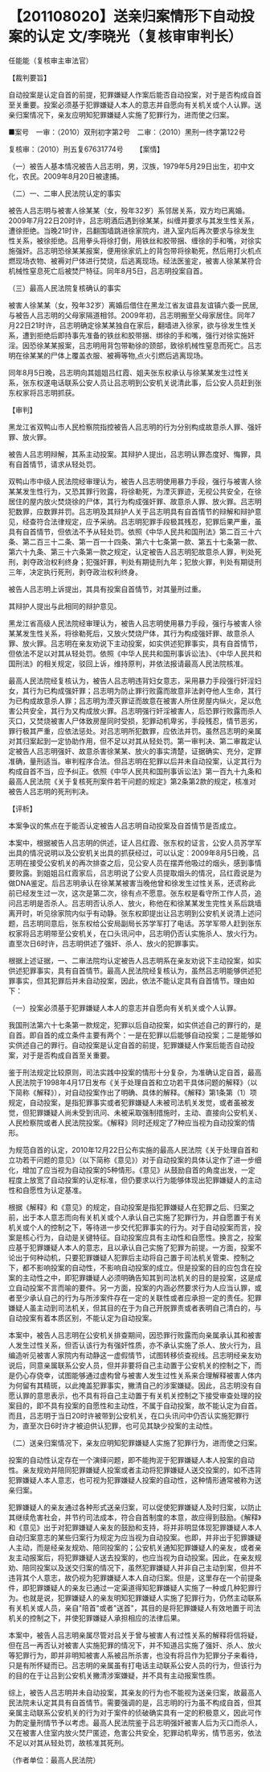 # 【201108020】送亲归案情形下自动投案的认定 文/李晓光（复核审审判长）

任能能（复核审主审法官）

【裁判要旨】

自动投案是认定自首的前提，犯罪嫌疑人作案后能否自动投案，对于是否构成自首至关重要。投案必须基于犯罪嫌疑人本人的意志并自愿向有关机关或个人认罪。送亲归案情况下，亲友应明知犯罪嫌疑人实施了犯罪行为，进而使之归案。

■案号　一审：（2010）双刑初字第2号　二审：（2010）黑刑一终字第122号

复核审：（2010）刑五复67631774号 　　【案情】

（一）被告人基本情况被告人吕志明，男，汉族，1979年5月29日出生，初中文化，农民。2009年8月20日被逮捕。

（二）一、二审人民法院认定的事实

被告人吕志明与被害人徐某某（女，殁年32岁）系邻居关系，双方均已离婚。2009年7月22日20时许，吕志明酒后遇到徐某某，纠缠并要求与其发生性关系，遭徐拒绝。当晚21时许，吕翻围墙跳进徐家院内，进入室内后再次要求与徐发生性关系，被徐拒绝。吕用拳头将徐打倒，用铁丝和胶带捆、缠徐的手和嘴，对徐实施强奸。吕志明恐徐某某报案，便用徐家炕上的背包带将徐勒死，然后用打火机点燃现场衣物、被褥对尸体进行焚烧，后逃离现场。经法医鉴定，被害人徐某某符合机械性窒息死亡后被焚尸特征。同年8月5日，吕志明投案自首。

（三）最高人民法院复核确认的事实

被害人徐某某（女，殁年32岁）离婚后借住在黑龙江省友谊县友谊镇六委一民居,与被告人吕志明的父母家隔道相邻。2009年初，吕志明搬至父母家居住。同年7月22日21时许，吕志明确定徐某某独自在家后，翻墙进入徐家，欲与徐发生性关系，遭到拒绝后即持事先准备的铁丝和胶带捆、绑徐的手和嘴，强行对徐实施奸淫。因恐徐某某报案，吕志明用背包带勒徐的颈部，致徐机械性窒息而死亡。吕志明在徐某某的尸体上覆盖衣服、被褥等物,点火引燃后逃离现场。

同年8月5日晚，吕志明向其姐姐吕红霞、姐夫张东权承认与徐某某发生过性关系，张东权遂电话联系公安人员让吕志明到公安机关说清此事，后公安人员赶到张东权家将吕志明抓获。

【审判】

黑龙江省双鸭山市人民检察院指控被告人吕志明的行为分别构成故意杀人罪、强奸罪、放火罪。

被告人吕志明辩解，其系主动投案。其辩护人提出，吕志明认罪态度好、悔罪，具有自首情节，请求从轻处罚。

双鸭山市中级人民法院经审理认为，被告人吕志明使用暴力手段，强行与被害人徐某某发生性行为，又恐其罪行败露，将徐勒死，为湮灭罪迹，无视公共安全，在徐居住的屋内放火焚烧徐的尸体，其行为构成强奸罪、故意杀人罪、放火罪。吕志明犯数罪，应数罪并罚。吕志明及其辩护人关于吕志明具有自首情节的辩解和辩护意见，经查符合法律规定，应予采纳。吕志明犯罪手段极其残忍，犯罪后果严重，虽具有自首情节，但依法不予从轻处罚。依照《中华人民共和国刑法》第二百三十六条、第二百三十二条、第一百一十四条、第六十七条第一款、第五十七条第一款、第六十九条、第三十六条第一款之规定，认定被告人吕志明犯故意杀人罪，判处死刑，剥夺政治权利终身；犯强奸罪，判处有期徒刑九年；犯放火罪，判处有期徒刑三年，决定执行死刑，剥夺政治权利终身。

被告人吕志明上诉提出，其具有投案自首情节，对其量刑过重。

其辩护人提出与此相同的辩护意见。

黑龙江省高级人民法院经审理认为，被告人吕志明使用暴力手段，强行与被害人徐某某发生性关系，将徐勒死后，又放火焚烧尸体，其行为构成强奸罪、故意杀人罪、放火罪。吕志明在亲友劝说下主动投案，如实供述犯罪事实，具有自首情节，但依法不足以对其从轻处罚。依照《中华人民共和国刑事诉讼法》、《中华人民共和国刑法》的相关规定，驳回上诉，维持原判，并依法报请最高人民法院核准。

最高人民法院经复核认为，被告人吕志明违背妇女意志，采用暴力手段强行奸淫妇女，其行为已构成强奸罪；吕志明为防止罪行败露而故意非法剥夺他人生命，其行为已构成故意杀人罪；吕志明为湮灭罪证而故意在被害人所住房屋内纵火，足以危害公共安全，其行为又构成放火罪。吕志明强行奸淫被害人，后恐罪行败露而杀人灭口，又焚烧被害人尸体致房屋同时受损，犯罪动机卑劣，手段残忍，情节恶劣，罪行极其严重，应依法惩处。对吕志明所犯数罪，应依法并罚。虽然吕志明的亲属对其归案起到一定协助作用，但不足以对其从轻处罚。第一审判决、第二审裁定认定被告人吕志明强奸、故意杀害徐某某、放火的事实清楚，证据确实、充分，定罪准确，量刑适当。审判程序合法。但吕志明在犯罪以后并未自动投案，认定其行为构成自首不当，应予纠正。依照《中华人民共和国刑事诉讼法》第一百九十九条和最高人民法院《关于复核死刑案件若干问题的规定》第2条第2款的规定，核准对被告人吕志明的死刑判决。

【评析】

本案争议的焦点在于能否认定被告人吕志明自动投案及自首情节是否成立。

本案中，根据被告人吕志明的供述，证人吕红霞、张东权的证言，公安人员苏学军出具的情况说明以及公安机关出具的抓获经过，可以认定：2009年8月5日晚，吕志明在接受公安机关的再次排查之后，见公安人员在摆弄他吸过的烟头，感到事情要败露。到姐姐吕红霞家后，吕志明说了公安人员提取烟头的情况，吕红霞说是为做DNA鉴定。后吕志明承认在徐某某被害当晚他曾和徐发生过性关系，还谎称此前已经发生过一次，这次是第二次，徐有点不愿意。张东权是看守所工作人员，追问吕志明是否杀人。吕志明否认杀人、放火，称他在和徐某某发生完性关系后跳墙离开时，听见徐家院内似乎有动静。张东权即提出让吕志明到公安机关说清上述问题，吕志明同意后，张东权给公安局副局长苏学军打了电话。苏学军带人赶到张东权家将吕志明带至公安机关，在口头讯问中，吕志明仍否认实施杀人、放火行为。直至次日6时许，吕志明供述了强奸、杀人、放火的犯罪事实。

根据上述证据，一、二审法院均认定被告人吕志明系在亲友劝说下主动投案，如实供述犯罪事实，具有自首情节。最高人民法院经复核认为，虽然吕志明能够供述犯罪事实，但其犯罪后并未自动投案，因此，依法不能认定具有自首情节。理由如下：

（一）投案必须基于犯罪嫌疑人本人的意志并自愿向有关机关或个人认罪。

我国刑法第六十七条第一款规定，犯罪以后自动投案，如实供述自己的罪行的，是自首。即自首的成立条件主要有两个：一是在犯罪以后能够自动投案；二是能够如实供述自己的罪行。自动投案是认定自首的前提，犯罪嫌疑人作案后能否自动投案，对于是否构成自首至关重要。

鉴于刑法规定比较原则，司法实践中投案的情形十分复杂，为准确认定自首，最高人民法院于1998年4月17日发布《关于处理自首和立功若干具体问题的解释》（以下简称《解释》），对自动投案作出了明确、具体的解释。《解释》第1条第（1）项规定，自动投案，是指犯罪事实或者犯罪嫌疑人未被司法机关发觉，或者虽被发觉，但犯罪嫌疑人尚未受到讯问、未被采取强制措施时，主动、直接向公安机关、人民检察院或者人民法院投案。《解释》同时还规定了7种应当视为自动投案的情形。

为规范自首的认定，2010年12月22日公布实施的最高人民法院《关于处理自首和立功若干问题的意见》（以下简称《意见》）对于自动投案的具体认定作了进一步细化，增加了应当视为自动投案的5种情形。《意见》从鼓励自首的角度出发，一定程度上放宽了自动投案的认定标准，但仍要求以行为能够体现出犯罪嫌疑人的主动性和自愿性为认定基准。

根据《解释》和《意见》的规定，自动投案是指犯罪嫌疑人在犯罪之后、归案之前，出于本人意志而向有关机关或个人承认自己实施了犯罪行为，并自愿置于有关机关或个人的控制之下，等待进一步交代犯罪事实的行为。对于自动投案而言，投案是核心行为，自动是关键特征。自动投案应具有主动性和自愿性。换言之，投案应基于犯罪嫌疑人本人的意志，且以承认自己实施了犯罪为前提。一方面，投案不论出于何种动机，只要犯罪嫌疑人犯罪后主动将自己置于司法机关管束、控制之下，都不影响投案的自动性，不影响自动投案的成立。但是投案的目的应包含在投案的主动性之中，即犯罪嫌疑人必须明确告知其到司法机关的目的是投案，这是成立自动投案不言而喻的要件。另一方面，投案的内涵必然要求行为人应当认罪，或者至少承认自己的行为与所涉案件存在一定的关联性或者应承担一定的责任。犯罪嫌疑人虽主动到司法机关，但其目的在于为自己开脱罪责或者表明自己清白的，与自动投案有着本质区别，不能认定为自动投案。

本案中，被告人吕志明在公安机关排查期间，因恐罪行败露而向亲属承认其和被害人发生过性关系，但否认该行为有强奸性质，亦不承认实施了杀人、放火行为，且编造听见被害人家院内有动静这一虚假情节，试图转移侦查视线。吕志明经亲友劝说后，同意亲属联系公安人员，但并非要将自己主动置于公安机关的控制之下，而是仍心存侥幸，试图能够通过虚构曾与被害人发生过性关系来合理解释被害人体内为何留有其精斑，以此掩盖犯罪事实，撇清自己的涉案嫌疑。因此，吕志明没有自愿认罪的意思表示，也不具有将自己主动置于有关机关控制之下接受审查处理的投案目的，即不具有投案的自愿性和主动性，不属于自动投案，故不能认定为自首。而且，吕志明于当日20时许被带到公安机关，在口头讯问中仍否认实施犯罪行为，直至次日6时许才被迫供认犯罪，也可见其缺少投案的主动性。

（二）送亲归案情况下，亲友应明知犯罪嫌疑人实施了犯罪行为，进而使之归案。

投案的自动性认定存在一个演绎问题，即不能拘泥于犯罪嫌疑人本人投案的自动性。亲友规劝并陪同犯罪嫌疑人投案或者主动将犯罪嫌疑人送交投案的，如不违背犯罪嫌疑人本人意志，也可视为犯罪嫌疑人投案的自动性，这种情形通常被称为送亲归案。

犯罪嫌疑人的亲友通过各种形式送亲归案，可以促使犯罪嫌疑人及时归案，以防止其继续危害社会，并节约司法成本，符合自首制度的本意，故应得到鼓励。《解释》和《意见》出于对犯罪嫌疑人亲友的鼓励和支持，将并非明显体现犯罪嫌疑人本人自动归案意志的某些归案行为规定为应当视为自动投案。也即，并非出于犯罪嫌疑人主动，而是经亲友规劝、陪同投案的；公安机关通知犯罪嫌疑人的亲友，或者亲友主动报案后，将犯罪嫌疑人送去投案的，也应当视为自动投案。因此，在亲友规劝、陪同投案以及送交归案的情况下，虽然犯罪嫌疑人并非自己主动到案，但并不违背其个人意志，故仍视为犯罪嫌疑人本人自动归案。但是，这里存在一个前提条件，即犯罪嫌疑人的亲友已通过一定渠道得知犯罪嫌疑人实施了一种或几种犯罪行为。也就是说，犯罪嫌疑人的亲友明知犯罪嫌疑人实施了犯罪行为，仍然主动联系有关机关或人员，亲自"陪首"或者"送首"，其目的是将犯罪嫌疑人有效地置于司法机关的控制之下，并使犯罪嫌疑人承担相应的法律后果。

本案中，被告人吕志明亲属尽管对吕关于曾与被害人有过性关系的解释将信将疑，但在吕一再否认对被害人实施犯罪的情况下，并不知道吕实施了强奸、杀人、放火等犯罪行为，即并非明知被害人系被吕所杀害，也没有将吕作为犯罪分子来看待，只是有所怀疑而已。吕志明的亲属虽有打电话主动联系公安人员的行为，但该行为的目的在于让吕到公安机关撇清涉案嫌疑，并不具有主动报案性质。

综上，被告人吕志明并未自动投案，其亲友的行为也不能视为送亲归案，故最高人民法院未认定其具有自首情节。需要强调的是，吕志明的行为虽不构成自首，但其亲属主动联系公安机关的行为对于案件的侦破确实具有一定的积极意义，因此可作为酌定量刑情节予以考虑。最高人民法院鉴于吕志明强奸被害人后为灭口而杀人，又在被害人住室内放火焚尸匿迹，危害公共安全，犯罪动机卑劣，情节恶劣，依法不足以对其从轻处罚，故核准其死刑。

（作者单位：最高人民法院）